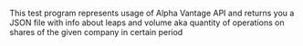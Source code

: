 This test program represents usage of Alpha Vantage API
and returns you a JSON file with info about leaps and volume
aka quantity of operations on shares of the given company
in certain period
